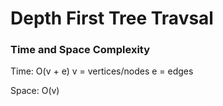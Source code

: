 # Depth First Tree Travsal
### Time and Space Complexity
Time: O(v + e)
v = vertices/nodes
e = edges

Space: O(v)

